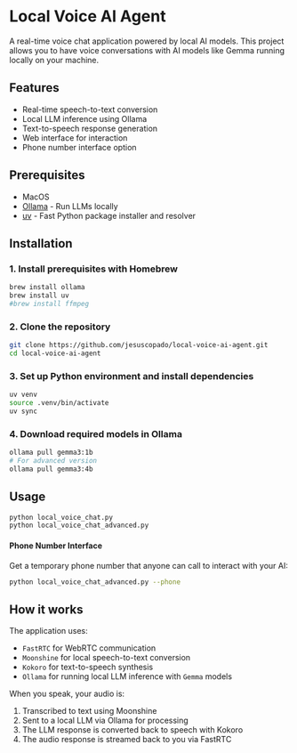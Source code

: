 # Local Voice AI Agent

A real-time voice chat application powered by local AI models. This project allows you to have voice conversations with AI models like Gemma running locally on your machine.

## Features

- Real-time speech-to-text conversion
- Local LLM inference using Ollama
- Text-to-speech response generation
- Web interface for interaction
- Phone number interface option

## Prerequisites

- MacOS
- [Ollama](https://ollama.ai/) - Run LLMs locally
- [uv](https://github.com/astral-sh/uv) - Fast Python package installer and resolver

## Installation

### 1. Install prerequisites with Homebrew

```bash
brew install ollama
brew install uv
#brew install ffmpeg
```

### 2. Clone the repository

```bash
git clone https://github.com/jesuscopado/local-voice-ai-agent.git
cd local-voice-ai-agent
```

### 3. Set up Python environment and install dependencies

```bash
uv venv
source .venv/bin/activate
uv sync
```

### 4. Download required models in Ollama

```bash
ollama pull gemma3:1b
# For advanced version
ollama pull gemma3:4b
```

## Usage

```bash
python local_voice_chat.py
python local_voice_chat_advanced.py
```

#### Phone Number Interface
Get a temporary phone number that anyone can call to interact with your AI:
```bash
python local_voice_chat_advanced.py --phone
```

## How it works

The application uses:
- `FastRTC` for WebRTC communication
- `Moonshine` for local speech-to-text conversion
- `Kokoro` for text-to-speech synthesis
- `Ollama` for running local LLM inference with `Gemma` models

When you speak, your audio is:
1. Transcribed to text using Moonshine
2. Sent to a local LLM via Ollama for processing
3. The LLM response is converted back to speech with Kokoro
4. The audio response is streamed back to you via FastRTC
